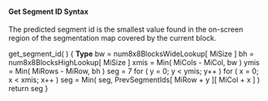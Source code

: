 #### Get Segment ID Syntax

The predicted segment id is the smallest value found in the on-screen region
of the segmentation map covered by the current block.

<div class="syntax">
get_segment_id( ) {                                                   <b>Type</b>
    bw = num8x8BlocksWideLookup[ MiSize ]
    bh = num8x8BlocksHighLookup[ MiSize ]
    xmis = Min( MiCols - MiCol, bw )
    ymis = Min( MiRows - MiRow, bh )
    seg = 7
    for ( y = 0; y < ymis; y++ )
        for ( x = 0; x < xmis; x++ )
            seg = Min( seg, PrevSegmentIds[ MiRow + y ][ MiCol + x ] )
    return seg
}

</div>
